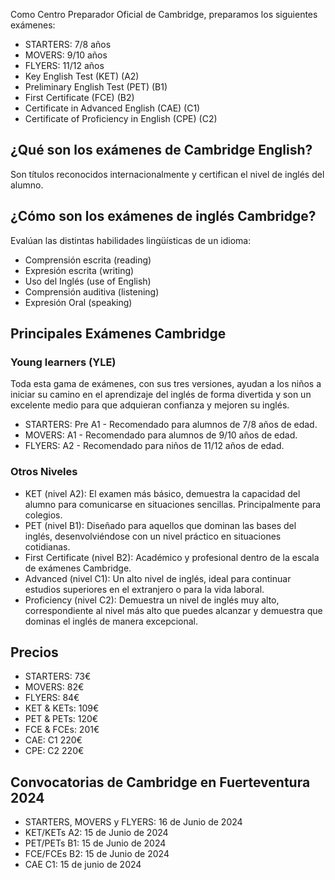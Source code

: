 Como Centro Preparador Oficial de Cambridge, preparamos los siguientes exámenes:

- STARTERS: 7/8 años
- MOVERS: 9/10 años
- FLYERS: 11/12 años
- Key English Test (KET) (A2)
- Preliminary English Test (PET) (B1)
- First Certificate (FCE) (B2)
- Certificate in Advanced English (CAE) (C1)
- Certificate of Proficiency in English (CPE) (C2)

## ¿Qué son los exámenes de Cambridge English?

Son títulos reconocidos internacionalmente y certifican el nivel de inglés del alumno.

## ¿Cómo son los exámenes de inglés Cambridge?

Evalúan las distintas habilidades lingüísticas de un idioma:

- Comprensión escrita (reading)
- Expresión escrita (writing)
- Uso del Inglés (use of English)
- Comprensión auditiva (listening)
- Expresión Oral (speaking)

## Principales Exámenes Cambridge

### Young learners (YLE)

Toda esta gama de exámenes, con sus tres versiones, ayudan a los niños a iniciar su camino en el aprendizaje del inglés de forma divertida y son un excelente medio para que adquieran confianza y mejoren su inglés.

- STARTERS: Pre A1 - Recomendado para alumnos de 7/8 años de edad.
- MOVERS: A1 - Recomendado para alumnos de 9/10 años de edad.
- FLYERS: A2 - Recomendado para niños de 11/12 años de edad.

### Otros Niveles

- KET (nivel A2): El examen más básico, demuestra la capacidad del alumno para comunicarse en situaciones sencillas. Principalmente para colegios.
- PET (nivel B1): Diseñado para aquellos que dominan las bases del inglés, desenvolviéndose con un nivel práctico en situaciones cotidianas.
- First Certificate (nivel B2): Académico y profesional dentro de la escala de exámenes Cambridge.
- Advanced (nivel C1): Un alto nivel de inglés, ideal para continuar estudios superiores en el extranjero o para la vida laboral.
- Proficiency (nivel C2): Demuestra un nivel de inglés muy alto, correspondiente al nivel más alto que puedes alcanzar y demuestra que dominas el inglés de manera excepcional.

## Precios

- STARTERS: 73€
- MOVERS: 82€
- FLYERS: 84€
- KET & KETs: 109€
- PET & PETs: 120€
- FCE & FCEs: 201€
- CAE: C1 220€
- CPE: C2 220€

## Convocatorias de Cambridge en Fuerteventura 2024

- STARTERS, MOVERS y FLYERS: 16 de Junio de 2024
- KET/KETs A2: 15 de Junio de 2024
- PET/PETs B1: 15 de Junio de 2024
- FCE/FCEs B2: 15 de Junio de 2024
- CAE C1: 15 de junio de 2024
